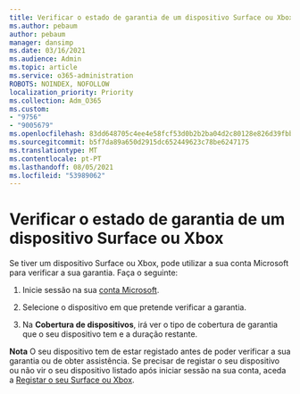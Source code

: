 ```yaml
---
title: Verificar o estado de garantia de um dispositivo Surface ou Xbox
ms.author: pebaum
author: pebaum
manager: dansimp
ms.date: 03/16/2021
ms.audience: Admin
ms.topic: article
ms.service: o365-administration
ROBOTS: NOINDEX, NOFOLLOW
localization_priority: Priority
ms.collection: Adm_O365
ms.custom:
- "9756"
- "9005679"
ms.openlocfilehash: 83dd648705c4ee4e58fcf53d0b2b2ba04d2c80128e826d39fbb2061eb547f63e
ms.sourcegitcommit: b5f7da89a650d2915dc652449623c78be6247175
ms.translationtype: MT
ms.contentlocale: pt-PT
ms.lasthandoff: 08/05/2021
ms.locfileid: "53989062"
---
```

# <a name="check-the-warranty-status-for-a-surface-or-xbox-device"></a>Verificar o estado de garantia de um dispositivo Surface ou Xbox

Se tiver um dispositivo Surface ou Xbox, pode utilizar a sua conta Microsoft para verificar a sua garantia. Faça o seguinte:

1. Inicie sessão na sua [conta Microsoft](https://account.microsoft.com/devices/). 

1. Selecione o dispositivo em que pretende verificar a garantia.

1. Na **Cobertura de dispositivos**, irá ver o tipo de cobertura de garantia que o seu dispositivo tem e a duração restante.

**Nota** O seu dispositivo tem de estar registado antes de poder verificar a sua garantia ou de obter assistência. Se precisar de registar o seu dispositivo ou não vir o seu dispositivo listado após iniciar sessão na sua conta, aceda a [Registar o seu Surface ou Xbox](https://support.microsoft.com/surface/register-your-surface-or-xbox-fd7d73f8-b0e6-c9fa-e83b-0b64652e2376).

